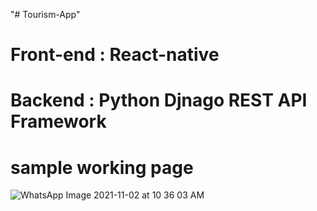 "# Tourism-App" 
# Front-end : React-native
# Backend   : Python Djnago REST API Framework
# sample working page

![WhatsApp Image 2021-11-02 at 10 36 03 AM](https://user-images.githubusercontent.com/56709898/139789903-c4b33b9f-9bc3-468d-ac2c-627b7149a065.jpeg)
